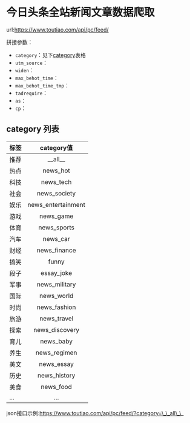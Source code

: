 # 今日头条全站新闻文章数据爬取
url:https://www.toutiao.com/api/pc/feed/

拼接参数：
- `category`：见下[category](#category)表格
- `utm_source`：
- `widen`：
- `max_behot_time`：
- `max_behot_time_tmp`：
- `tadrequire`：
- `as`：
- `cp`：

<h2 id="category">category 列表</h2>

| 标签 | category值 |
| ------------- |:-------------:|
| 推荐 | \_\_all\_\_ |
| 热点 | news_hot |
| 科技 | news_tech |
| 社会 | news_society |
| 娱乐 | news_entertainment |
| 游戏 | news_game|
| 体育 | news_sports |
| 汽车 | news_car |
| 财经 | news_finance |
| 搞笑 | funny |
| 段子 | essay_joke|
| 军事 | news_military |
| 国际 | news_world |
| 时尚 | news_fashion |
| 旅游 | news_travel |
| 探索 | news_discovery |
| 育儿 | news_baby |
| 养生 | news_regimen |
| 美文 | news_essay |
| 历史 | news_history |
| 美食 | news_food |
| ... | ... |

json接口示例:https://www.toutiao.com/api/pc/feed/?category=\_\_all\_\_